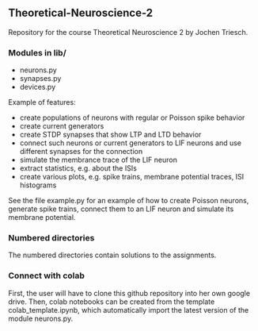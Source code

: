 ## Theoretical-Neuroscience-2
Repository for the course Theoretical Neuroscience 2 by Jochen Triesch.

### Modules in lib/
  - neurons.py
  - synapses.py
  - devices.py

Example of features:
  - create populations of neurons with regular or Poisson spike behavior
  - create current generators
  - create STDP synapses that show LTP and LTD behavior
  - connect such neurons or current generators to LIF neurons and use different synapses for the connection
  - simulate the membrance trace of the LIF neuron
  - extract statistics, e.g. about the ISIs
  - create various plots, e.g. spike trains, membrane potential traces, ISI histograms
  
See the file example.py for an example of how to create Poisson neurons, generate spike trains, connect them to an LIF neuron and simulate its membrane potential.

### Numbered directories
The numbered directories contain solutions to the assignments.

### Connect with colab
First, the user will have to clone this github repository into her own google drive. Then, colab notebooks can be created from the template colab_template.ipynb, which automatically import the latest version of the module neurons.py.
